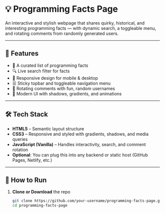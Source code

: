 # 💡 Programming Facts Page

An interactive and stylish webpage that shares quirky, historical, and interesting programming facts — with dynamic search, a toggleable menu, and rotating comments from randomly generated users.

---

## 🚀 Features

- 🧠 A curated list of programming facts
- 🔍 Live search filter for facts
- 📱 Responsive design for mobile & desktop
- ☰ Sticky topbar and toggleable navigation menu
- 💬 Rotating comments with fun, random usernames
- 🎨 Modern UI with shadows, gradients, and animations

---

## 🛠 Tech Stack

- **HTML5** – Semantic layout structure  
- **CSS3** – Responsive and styled with gradients, shadows, and media queries  
- **JavaScript (Vanilla)** – Handles interactivity, search, and comment rotation  
- **Optional**: You can plug this into any backend or static host (GitHub Pages, Netlify, etc.)

---

## 🧪 How to Run

1. **Clone or Download** the repo  
   ```bash
   git clone https://github.com/your-username/programming-facts-page.git
   cd programming-facts-page
